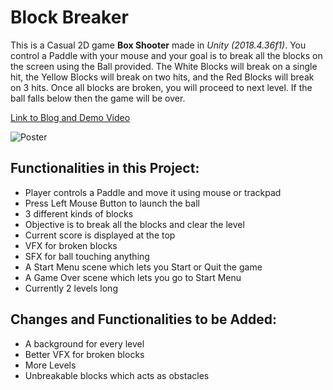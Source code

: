 # Block Breaker

This is a Casual 2D game **Box Shooter** made in _Unity (2018.4.36f1)_.
You control a Paddle with your mouse and your goal is to break all the blocks on the screen using the Ball provided.
The White Blocks will break on a single hit, the Yellow Blocks will break on two hits, and the Red Blocks will break on 3 hits.
Once all blocks are broken, you will proceed to next level.
If the ball falls below then the game will be over.

[Link to Blog and Demo Video](https://yogesh-aka-dante.blogspot.com/2021/12/block-breaker.html "Dante's Game Design and Development")

![Poster](https://blogger.googleusercontent.com/img/a/AVvXsEgqyl3toC05W-kGy2Fnqf1UwoVvXaYg43V3Tie4X5-t9kEvLX9r77_dpGJjYJPRVYc_ZZWWO6X9dYPKssY0ms11FSjCtukfeGLgSDoBmEMAractURGzpM1GNvKi3Ut1zXxjXvKoThtVoQtWjaK1442sC4SoZDHv80Qn-7qpjimw-SDWyh5mZXmiJnyt=s1145 "Poster")

## Functionalities in this Project:

- Player controls a Paddle and move it using mouse or trackpad
- Press Left Mouse Button to launch the ball
- 3 different kinds of blocks
- Objective is to break all the blocks and clear the level
- Current score is displayed at the top
- VFX for broken blocks
- SFX for ball touching anything
- A Start Menu scene which lets you Start or Quit the game
- A Game Over scene which lets you go to Start Menu 
- Currently 2 levels long

## Changes and Functionalities to be Added:

- A background for every level
- Better VFX for broken blocks
- More Levels
- Unbreakable blocks which acts as obstacles
